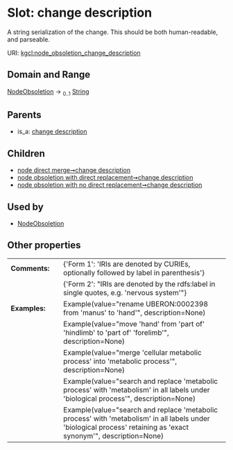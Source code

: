 
# Slot: change description


A string serialization of the change. This should be both human-readable, and parseable.

URI: [kgcl:node_obsoletion_change_description](http://w3id.org/kgcl/node_obsoletion_change_description)


## Domain and Range

[NodeObsoletion](NodeObsoletion.md) &#8594;  <sub>0..1</sub> [String](types/String.md)

## Parents

 *  is_a: [change description](change_description.md)

## Children

 *  [node direct merge➞change description](node_direct_merge_change_description.md)
 *  [node obsoletion with direct replacement➞change description](node_obsoletion_with_direct_replacement_change_description.md)
 *  [node obsoletion with no direct replacement➞change description](node_obsoletion_with_no_direct_replacement_change_description.md)

## Used by

 * [NodeObsoletion](NodeObsoletion.md)

## Other properties

|  |  |  |
| --- | --- | --- |
| **Comments:** | | {'Form 1': 'IRIs are denoted by CURIEs, optionally followed by label in parenthesis'} |
|  | | {'Form 2': "IRIs are denoted by the rdfs:label in single quotes, e.g. 'nervous system'"} |
| **Examples:** | | Example(value="rename UBERON:0002398 from 'manus' to 'hand'", description=None) |
|  | | Example(value="move 'hand' from 'part of' 'hindlimb' to 'part of' 'forelimb'", description=None) |
|  | | Example(value="merge 'cellular metabolic process' into 'metabolic process'", description=None) |
|  | | Example(value="search and replace 'metabolic process' with 'metabolism' in all labels under 'biological process'", description=None) |
|  | | Example(value="search and replace 'metabolic process' with 'metabolism' in all labels under 'biological process' retaining as 'exact synonym'", description=None) |

